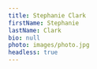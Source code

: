 ```yaml
---
title: Stephanie Clark
firstName: Stephanie
lastName: Clark
bio: null
photo: images/photo.jpg
headless: true
---
```

